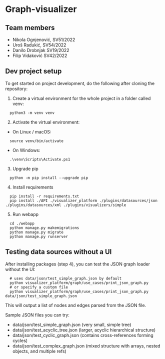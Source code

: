 # Graph-visualizer

## Team members
* Nikola Ognjenović, SV51/2022
* Uroš Radukić, SV54/2022
* Danilo Drobnjak SV19/2022
* Filip Vidaković SV42/2022

## Dev project setup
To get started on project development, do the following after cloning the repository:

1. Create a virtual environment for the whole project in a folder called venv:
```shell
  python3 -m venv venv
```

2. Activate the virtual environment:
* On Linux / macOS:
```shell
  source venv/bin/activate
```

* On Windows:
```shell
  .\venv\Scripts\Activate.ps1
```

3. Upgrade pip
```shell
  python -m pip install --upgrade pip
```

4. Install requirements
```shell
  pip install -r requirements.txt
  pip install ./API ./visualizer_platform ./plugins/datasources/json ./plugins/datasources/xml ./plugins/visualizers/simple
```

5. Run webapp
```shell
  cd ./webapp
  python manage.py makemigrations
  python manage.py migrate
  python manage.py runserver
```

## Testing data sources without a UI
After installing packages (step 4), you can test the JSON graph loader without the UI:

```shell
  # uses data/json/test_simple_graph.json by default
  python visualizer_platform/graph/use_cases/print_json_graph.py
  # or specify a custom file
  python visualizer_platform/graph/use_cases/print_json_graph.py data/json/test_simple_graph.json
```

This will output a list of nodes and edges parsed from the JSON file.

Sample JSON files you can try:
- data/json/test_simple_graph.json (very small, simple tree)
- data/json/test_acyclic_tree.json (larger, acyclic hierarchical structure)
- data/json/test_cyclic_graph.json (contains cross-references forming cycles)
- data/json/test_complex_graph.json (mixed structure with arrays, nested objects, and multiple refs)
